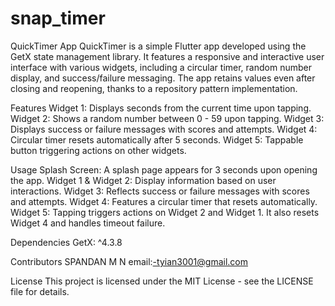 # snap_timer


QuickTimer App
QuickTimer is a simple Flutter app developed using the GetX state management library. It features a responsive and interactive user interface with various widgets, including a circular timer, random number display, and success/failure messaging. The app retains values even after closing and reopening, thanks to a repository pattern implementation.

Features
Widget 1: Displays seconds from the current time upon tapping.
Widget 2: Shows a random number between 0 - 59 upon tapping.
Widget 3: Displays success or failure messages with scores and attempts.
Widget 4: Circular timer resets automatically after 5 seconds.
Widget 5: Tappable button triggering actions on other widgets.


Usage
Splash Screen: A splash page appears for 3 seconds upon opening the app.
Widget 1 & Widget 2: Display information based on user interactions.
Widget 3: Reflects success or failure messages with scores and attempts.
Widget 4: Features a circular timer that resets automatically.
Widget 5: Tapping triggers actions on Widget 2 and Widget 1. It also resets Widget 4 and handles timeout failure.



Dependencies
GetX: ^4.3.8

Contributors
SPANDAN M N
email:-tyian3001@gmail.com


License
This project is licensed under the MIT License - see the LICENSE file for details.
